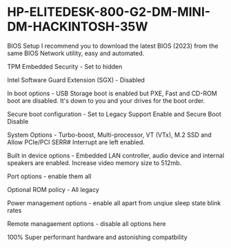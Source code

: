 # HP-ELITEDESK-800-G2-DM-MINI-DM-HACKINTOSH-35W

BIOS Setup
I recommend you to download the latest BIOS (2023) from the same BIOS Network utility, easy and automated.

TPM Embedded Security - Set to hidden

Intel Software Guard Extension (SGX) - Disabled

In boot options - USB Storage boot is enabled but PXE, Fast and CD-ROM boot are disabled. It's down to you and your drives for the boot order.

Secure boot configuration - Set to Legacy Support Enable and Secure Boot Disable

System Options - Turbo-boost, Multi-processor, VT (VTx), M.2 SSD and Allow PCIe/PCI SERR# Interrupt are left enabled.

Built in device options - Embedded LAN controller, audio device and internal speakers are enabled. Increase video memory size to 512mb.

Port options - enable them all

Optional ROM policy - All legacy

Power management options - enable all apart from unqiue sleep state blink rates

Remote managaement options - disable all options here

100% Super performant hardware and astonishing compatbility
